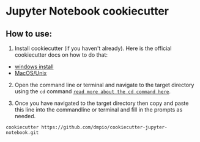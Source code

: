 # Jupyter Notebook cookiecutter

## How to use:

1) Install cookiecutter (if you haven't already). Here is the official cookiecutter docs on how to do that:
- [windows install](https://cookiecutter.readthedocs.io/en/latest/installation.html#windows)
- [MacOS/Unix](https://cookiecutter.readthedocs.io/en/latest/installation.html#unix-and-macos)

2) Open the command line or terminal and navigate to the target directory using the `cd` command [`read more about the cd command here`](https://en.wikipedia.org/wiki/Cd_(command)).

3) Once you have navigated to the target directory then copy and paste this line into the commandline or terminal and fill in the prompts as needed.

```
cookiecutter https://github.com/dmpio/cookiecutter-jupyter-notebook.git
```
